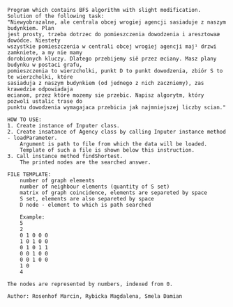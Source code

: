 	Program which contains BFS algorithm with slight modification.
	Solution of the following task:
	"Niewyobrazalne, ale centrala obcej wrogiej agencji sasiaduje z naszym budynkiem. Plan
	jest prosty, trzeba dotrzec do pomieszczenia dowodzenia i aresztowaæ dowódce. Niestety
	wszystkie pomieszczenia w centrali obcej wrogiej agencji maj¹ drzwi zamkniete, a my nie mamy
	dorobionych kluczy. Dlatego przebijemy siê przez œciany. Masz plany budynku w postaci grafu,
	pomieszczenia to wierzcholki, punkt D to punkt dowodzenia, zbiór S to te wierzcholki, które
	sasiaduja z naszym budynkiem (od jednego z nich zaczniemy), zas krawedzie odpowiadaja
	œcianom, przez które mozemy sie przebic. Napisz algorytm, który pozwoli ustalic trase do
	punktu dowodzenia wymagajaca przebicia jak najmniejszej liczby scian."

	HOW TO USE: 
	1. Create instance of Inputer class.
	2. Create insatance of Agency class by calling Inputer instance method - loadParameter.
		Argument is path to file from which the data will be loaded.
		Template of such a file is shown below this instruction.
	3. Call instance method findShortest.
		The printed nodes are the searched answer.

	FILE TEMPLATE:
		number of graph elements
		number of neighbour elements (quantity of S set)
		matrix of graph coincidence, elements are separeted by space
		S set, elements are also separeted by space 
		D node - element to which is path searched 

		Example:
		5 
		2
		0 1 0 0 0
		1 0 1 0 0
		0 1 0 1 1
		0 0 1 0 0
		0 0 1 0 0
		1 0
		4

	The nodes are represented by numbers, indexed from 0. 

	Author: Rosenhof Marcin, Rybicka Magdalena, Smela Damian
